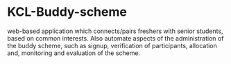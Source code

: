 # KCL-Buddy-scheme
web-based application which connects/pairs freshers with senior students, based on common interests. Also automate aspects of the administration of the buddy scheme, such as signup, verification of participants, allocation and, monitoring and evaluation of the scheme.
